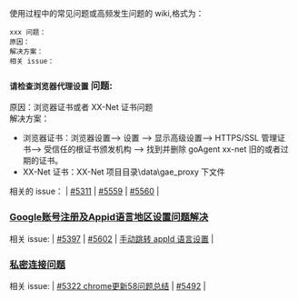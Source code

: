 使用过程中的常见问题或高频发生问题的 wiki,格式为：

```
xxx 问题：
原因：
解决方案：
相关 issue：
```

### `请检查浏览器代理设置` 问题:  
原因：浏览器证书或者 XX-Net 证书问题  
解决方案：  
   - 浏览器证书：浏览器设置--> 设置 --> 显示高级设置--> HTTPS/SSL 管理证书--> 受信任的根证书颁发机构 --> 找到并删除 goAgent xx-net 旧的或者过期的证书。
   - XX-Net 证书：XX-Net 项目目录\data\gae_proxy 下文件  

相关的 issue： | [#5311](https://github.com/XX-net/XX-Net/issues/5311) | [#5559](https://github.com/XX-net/XX-Net/issues/5559) | [#5560](https://github.com/XX-net/XX-Net/issues/5560 ) | 


### [Google账号注册及Appid语言地区设置问题解决](https://github.com/XX-net/XX-Net/issues/5602)  
相关 issue: | [#5397](https://github.com/XX-net/XX-Net/issues/5397) | [#5602](https://github.com/XX-net/XX-Net/issues/5602) | [手动跳转 appId 语言设置](https://console.cloud.google.com/appengine/start) | 
### [私密连接问题](https://github.com/XX-net/XX-Net/issues/5322)  
相关 issue: | [#5322 chrome更新58问题总结](https://github.com/XX-net/XX-Net/issues/5322) | [#5492](https://github.com/XX-net/XX-Net/issues/5492) | 

   

